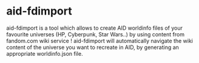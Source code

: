 aid-fdimport
============

aid-fdimport is a tool which allows to create AID worldinfo files of your favourite universes (HP, Cyberpunk, Star Wars..) by using content from fandom.com wiki service ! aid-fdimport will automatically navigate the wiki content of the universe you want to recreate in AID, by generating an appropriate worldinfo.json file.
  

